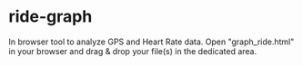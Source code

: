 # ride-graph
In browser tool to analyze GPS and Heart Rate data. Open "graph_ride.html" in your browser and drag & drop your file(s) in the dedicated area.
